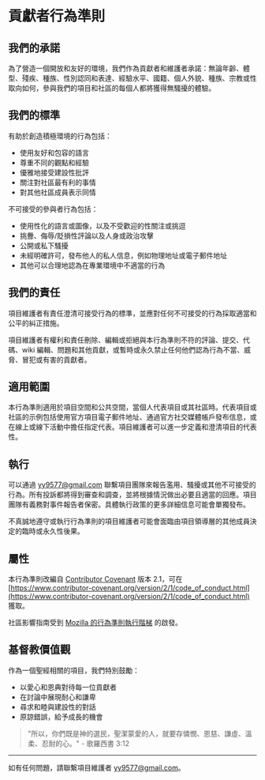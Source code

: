 # 貢獻者行為準則

## 我們的承諾

為了營造一個開放和友好的環境，我們作為貢獻者和維護者承諾：無論年齡、體型、殘疾、種族、性別認同和表達、經驗水平、國籍、個人外貌、種族、宗教或性取向如何，參與我們的項目和社區的每個人都將獲得無騷擾的體驗。

## 我們的標準

有助於創造積極環境的行為包括：

-   使用友好和包容的語言
-   尊重不同的觀點和經驗
-   優雅地接受建設性批評
-   關注對社區最有利的事情
-   對其他社區成員表示同情

不可接受的參與者行為包括：

-   使用性化的語言或圖像，以及不受歡迎的性關注或挑逗
-   挑釁、侮辱/貶損性評論以及人身或政治攻擊
-   公開或私下騷擾
-   未經明確許可，發布他人的私人信息，例如物理地址或電子郵件地址
-   其他可以合理地認為在專業環境中不適當的行為

## 我們的責任

項目維護者有責任澄清可接受行為的標準，並應對任何不可接受的行為採取適當和公平的糾正措施。

項目維護者有權利和責任刪除、編輯或拒絕與本行為準則不符的評論、提交、代碼、wiki 編輯、問題和其他貢獻，或暫時或永久禁止任何他們認為行為不當、威脅、冒犯或有害的貢獻者。

## 適用範圍

本行為準則適用於項目空間和公共空間，當個人代表項目或其社區時。代表項目或社區的示例包括使用官方項目電子郵件地址、通過官方社交媒體帳戶發布信息，或在線上或線下活動中擔任指定代表。項目維護者可以進一步定義和澄清項目的代表性。

## 執行

可以通過 [yy9577@gmail.com](mailto:yy9577@gmail.com) 聯繫項目團隊來報告濫用、騷擾或其他不可接受的行為。所有投訴都將得到審查和調查，並將根據情況做出必要且適當的回應。項目團隊有義務對事件報告者保密。具體執行政策的更多詳細信息可能會單獨發布。

不真誠地遵守或執行行為準則的項目維護者可能會面臨由項目領導層的其他成員決定的臨時或永久性後果。

## 屬性

本行為準則改編自 [Contributor Covenant](https://www.contributor-covenant.org) 版本 2.1，可在 [https://www.contributor-covenant.org/version/2/1/code_of_conduct.html](https://www.contributor-covenant.org/version/2/1/code_of_conduct.html) 獲取。

社區影響指南受到 [Mozilla 的行為準則執行階梯](https://github.com/mozilla/diversity) 的啟發。

## 基督教價值觀

作為一個聖經相關的項目，我們特別鼓勵：

-   以愛心和恩典對待每一位貢獻者
-   在討論中展現耐心和謙卑
-   尋求和睦與建設性的對話
-   原諒錯誤，給予成長的機會

> "所以，你們既是神的選民，聖潔蒙愛的人，就要存憐憫、恩慈、謙虛、溫柔、忍耐的心。" - 歌羅西書 3:12

---

如有任何問題，請聯繫項目維護者 [yy9577@gmail.com](mailto:yy9577@gmail.com)。
